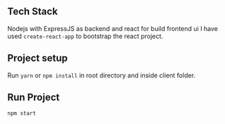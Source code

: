 ## Tech Stack
Nodejs with ExpressJS as backend and react for build frontend ui
I have used `create-react-app` to bootstrap the react project. 

## Project setup

Run `yarn` or `npm install` in root directory and inside client folder. 

## Run Project

`npm start`